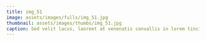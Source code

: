 ```yaml
--- 
title: img_51
image: assets/images/fulls/img_51.jpg 
thumbnail: assets/images/thumbs/img_51.jpg 
caption: Sed velit lacus, laoreet at venenatis convallis in lorem tincidunt. 
--- 
```

